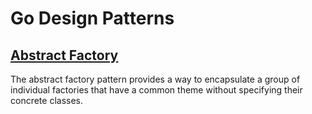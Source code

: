 # Go Design Patterns
## [Abstract Factory](https://github.com/SofiaVit/GoDesignPatterns/tree/master/abstractfactory)
The abstract factory pattern provides a way to encapsulate a group of individual factories that have a common theme without specifying their concrete classes.
